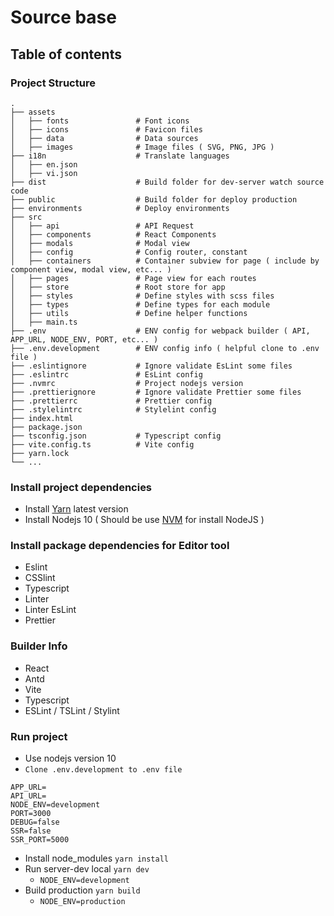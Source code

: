 # Source base

## Table of contents

### Project Structure

    .
    ├── assets
    │   ├── fonts               # Font icons
    │   ├── icons               # Favicon files
    │   ├── data                # Data sources
    │   ├── images              # Image files ( SVG, PNG, JPG )
    ├── i18n                    # Translate languages
    │   ├── en.json
    │   ├── vi.json
    ├── dist                    # Build folder for dev-server watch source code
    ├── public                  # Build folder for deploy production
    ├── environments            # Deploy environments
    ├── src
    │   ├── api                 # API Request
    │   ├── components          # React Components
    │   ├── modals              # Modal view
    │   ├── config              # Config router, constant
    │   ├── containers          # Container subview for page ( include by component view, modal view, etc... )
    │   ├── pages               # Page view for each routes
    │   ├── store               # Root store for app
    │   ├── styles              # Define styles with scss files
    │   ├── types               # Define types for each module
    │   ├── utils               # Define helper functions
    │   ├── main.ts
    ├── .env                    # ENV config for webpack builder ( API, APP_URL, NODE_ENV, PORT, etc... )
    ├── .env.development        # ENV config info ( helpful clone to .env file )
    ├── .eslintignore           # Ignore validate EsLint some files
    ├── .eslintrc               # EsLint config
    ├── .nvmrc                  # Project nodejs version
    ├── .prettierignore         # Ignore validate Prettier some files
    ├── .prettierrc             # Prettier config
    ├── .stylelintrc            # Stylelint config
    ├── index.html
    ├── package.json
    ├── tsconfig.json           # Typescript config
    ├── vite.config.ts          # Vite config
    ├── yarn.lock
    └── ...

### Install project dependencies

- Install [Yarn](https://yarnpkg.com/) latest version
- Install Nodejs 10 ( Should be use [NVM](https://github.com/nvm-sh/nvm) for install NodeJS )

### Install package dependencies for Editor tool

- Eslint
- CSSlint
- Typescript
- Linter
- Linter EsLint
- Prettier

### Builder Info

- React
- Antd
- Vite
- Typescript
- ESLint / TSLint / Stylint

### Run project

- Use nodejs version 10
- `Clone .env.development to .env file`

```
APP_URL=
API_URL=
NODE_ENV=development
PORT=3000
DEBUG=false
SSR=false
SSR_PORT=5000
```

- Install node_modules `yarn install`
- Run server-dev local `yarn dev`
  - `NODE_ENV=development`
- Build production `yarn build`
  - `NODE_ENV=production`

